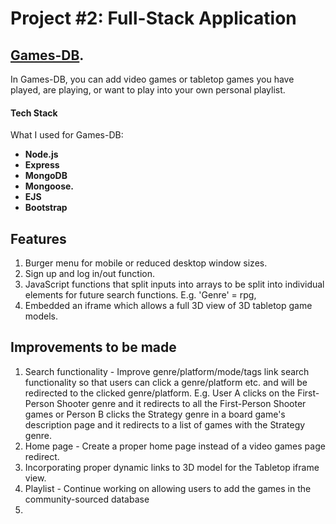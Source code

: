 # Project #2: Full-Stack Application

## [Games-DB](https://game-database-app.herokuapp.com/games).

In Games-DB, you can add video games or tabletop games you have played, are playing, or want to play into your own personal playlist.


#### Tech Stack 

What I used for Games-DB:
- **Node.js**
- **Express**
- **MongoDB**
- **Mongoose.**
- **EJS**
- **Bootstrap**

## Features

1. Burger menu for mobile or reduced desktop window sizes.
1. Sign up and log in/out function.
1. JavaScript functions that split inputs into arrays to be split into individual elements for future search functions. E.g. 'Genre' = rpg, 
1. Embedded an iframe which allows a full 3D view of 3D tabletop game models.


## Improvements to be made

1. Search functionality - Improve genre/platform/mode/tags link search functionality so that users can click a genre/platform etc. and will be redirected to the clicked genre/platform. E.g. User A clicks on the First-Person Shooter genre and it redirects to all the First-Person Shooter games or Person B clicks the Strategy genre in a board game's description page and it redirects to a list of games with the Strategy genre.
1. Home page - Create a proper home page instead of a video games page redirect.
1. Incorporating proper dynamic links to 3D model for the Tabletop iframe view.
1. Playlist - Continue working on allowing users to add the games in the community-sourced database 
1.

